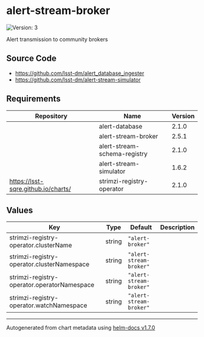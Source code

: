 # alert-stream-broker

![Version: 3](https://img.shields.io/badge/Version-3-informational?style=flat-square)

Alert transmission to community brokers

## Source Code

* <https://github.com/lsst-dm/alert_database_ingester>
* <https://github.com/lsst-dm/alert-stream-simulator>

## Requirements

| Repository | Name | Version |
|------------|------|---------|
|  | alert-database | 2.1.0 |
|  | alert-stream-broker | 2.5.1 |
|  | alert-stream-schema-registry | 2.1.0 |
|  | alert-stream-simulator | 1.6.2 |
| https://lsst-sqre.github.io/charts/ | strimzi-registry-operator | 2.1.0 |

## Values

| Key | Type | Default | Description |
|-----|------|---------|-------------|
| strimzi-registry-operator.clusterName | string | `"alert-broker"` |  |
| strimzi-registry-operator.clusterNamespace | string | `"alert-stream-broker"` |  |
| strimzi-registry-operator.operatorNamespace | string | `"alert-stream-broker"` |  |
| strimzi-registry-operator.watchNamespace | string | `"alert-stream-broker"` |  |

----------------------------------------------
Autogenerated from chart metadata using [helm-docs v1.7.0](https://github.com/norwoodj/helm-docs/releases/v1.7.0)
